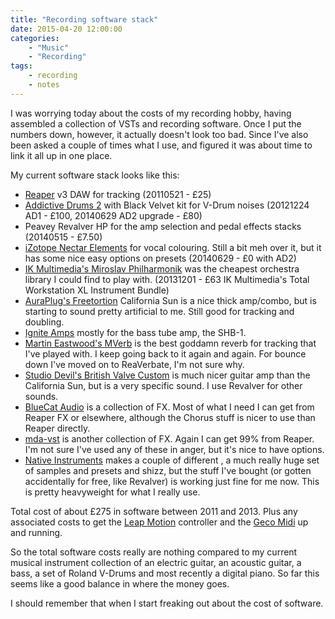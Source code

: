 ```yaml
---
title: "Recording software stack"
date: 2015-04-20 12:00:00
categories:
    - "Music"
    - "Recording"
tags: 
    - recording
    - notes
---
```



I was worrying today about the costs of my recording hobby, having assembled a collection of VSTs and recording software. Once I put the numbers down, however, it actually doesn't look too bad. Since I've also been asked a couple of times what I use, and figured it was about time to link it all up in one place.

My current software stack looks like this:

 * [Reaper](http://reaper.fm/) v3 DAW for tracking (20110521 - £25)
 * [Addictive Drums 2](https://www.xlnaudio.com/) with Black Velvet kit for V-Drum noises (20121224 AD1 - £100, 20140629 AD2 upgrade - £80)
 * Peavey Revalver HP for the amp selection and pedal effects stacks (20140515 - £7.50)
 * [iZotope Nectar Elements](https://www.izotope.com/) for vocal colouring. Still a bit meh over it, but it has some nice easy options on presets (20140629 - £0 with AD2)
 * [IK Multimedia's Miroslav Philharmonik](https://www.ikmultimedia.com) was the cheapest orchestra library I could find to play with. (20131201 - £63 IK Multimedia's Total Workstation XL Instrument Bundle)
 * [AuraPlug's Freetortion](http://www.audiorammer.com/site/) California Sun is a nice thick amp/combo, but is starting to sound pretty artificial to me. Still good for tracking and doubling.
 * [Ignite Amps](http://www.igniteamps.com/) mostly for the bass tube amp, the SHB-1.
 * [Martin Eastwood's MVerb](https://github.com/martineastwood/mverb) is the best goddamn reverb for tracking that I've played with. I keep going back to it again and again. For bounce down I've moved on to ReaVerbate, I'm not sure why.
 * [Studio Devil's British Valve Custom](https://www.studiodevil.com/products/index.php) is much nicer guitar amp than the California Sun, but is a very specific sound. I use Revalver for other sounds.
 * [BlueCat Audio](https://www.bluecataudio.com/Main/Home/) is a collection of FX. Most of what I need I can get from Reaper FX or elsewhere, although the Chorus stuff is nicer to use than Reaper directly.
 * [mda-vst](http://mda.smartelectronix.com/) is another collection of FX. Again I can get 99% from Reaper. I'm not sure I've used any of these in anger, but it's nice to have options.
 * [Native Instruments](https://www.native-instruments.com/en/) makes a couple of different , a much really huge set of samples and presets and shizz, but the stuff I've bought (or gotten accidentally for free, like Revalver) is working just fine for me now. This is pretty heavyweight for what I really use.

Total cost of about £275 in software between 2011 and 2013. Plus any associated costs to get the [Leap Motion](https://developer.leapmotion.com/setup/desktop) controller and the [Geco Midi](http://uwyn.com/geco/) up and running.

So the total software costs really are nothing compared to my current musical instrument collection of an electric guitar, an acoustic guitar, a bass, a set of Roland V-Drums and most recently a digital piano. So far this seems like a good balance in where the money goes.

I should remember that when I start freaking out about the cost of software.

<!-- Note from 2020-08-15: This was posted today, just to capture some random notes I had bubbling around -->